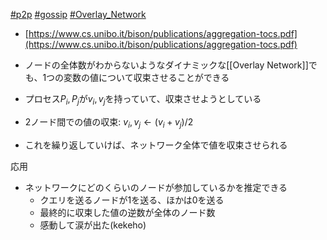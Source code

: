 [#p2p](p2p) [#gossip](Gossip%20Protocol.md) [#Overlay_Network](Overlay_Network)
- [https://www.cs.unibo.it/bison/publications/aggregation-tocs.pdf](https://www.cs.unibo.it/bison/publications/aggregation-tocs.pdf)

- ノードの全体数がわからないようなダイナミックな[[Overlay Network]]でも、1つの変数の値について収束させることができる
- プロセス$P_i, P_j$が$v_i, v_j$を持っていて、収束させようとしている
- 2ノード間での値の収束: $v_i, v_j \leftarrow (v_i + v_j) / 2$
- これを繰り返していけば、ネットワーク全体で値を収束させられる

応用
- ネットワークにどのくらいのノードが参加しているかを推定できる
	- クエリを送るノードが1を送る、ほかは0を送る
	- 最終的に収束した値の逆数が全体のノード数
	- 感動して涙が出た(kekeho)
